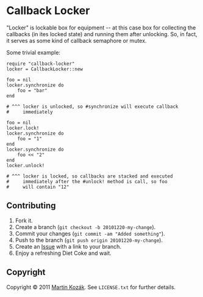 Callback Locker
===============

"Locker" is lockable box for equipment -- at this case box for 
collecting the callbacks (in ites locked state) and running them 
after unlocking. So, in fact, it serves as some kind of callback 
semaphore or mutex. 

Some trivial example:

    require "callback-locker"
    locker = CallbackLocker::new
    
    foo = nil
    locker.synchronize do
        foo = "bar"
    end
    
    # ^^^ locker is unlocked, so #synchronize will execute callback
    #     immediately 
    
    foo = nil
    locker.lock!
    locker.synchronize do
        foo = "1"
    end
    locker.synchronize do
        foo << "2"
    end
    locker.unlock!
    
    # ^^^ locker is locked, so callbacks are stacked and executed
    #     immediately after the #unlock! method is call, so foo
    #     will contain "12"

Contributing
------------

1. Fork it.
2. Create a branch (`git checkout -b 20101220-my-change`).
3. Commit your changes (`git commit -am "Added something"`).
4. Push to the branch (`git push origin 20101220-my-change`).
5. Create an [Issue][9] with a link to your branch.
6. Enjoy a refreshing Diet Coke and wait.


Copyright
---------

Copyright &copy; 2011 [Martin Kozák][10]. See `LICENSE.txt` for
further details.

[8]: http://rubyeventmachine.com/
[9]: http://github.com/martinkozak/callback-adapter/issues
[10]: http://www.martinkozak.net/
